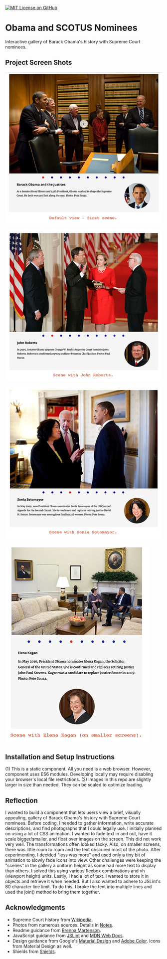 [![MIT License on GitHub](https://img.shields.io/github/license/seankelliher/banner-obama-scotus?style=flat-square)](/LICENSE.txt)
# Obama and SCOTUS Nominees

Interactive gallery of Barack Obama's history with Supreme Court nominees.

## Project Screen Shots

![screen shot of project](/screenshots/obama-scotus-screenshot1.jpg)

![screen shot of project](/screenshots/obama-scotus-screenshot2.jpg)

![screen shot of project](/screenshots/obama-scotus-screenshot3.jpg)

![screen shot of project](/screenshots/obama-scotus-screenshot4.jpg)

## Installation and Setup Instructions

(1) This is a static component. All you need is a web browser. However, component uses ES6 modules. Developing locally may require disabling your browser's local file restrictions. (2) Images in this repo are slightly larger in size than needed. They can be scaled to optimize loading.

## Reflection

I wanted to build a component that lets users view a brief, visually appealing, gallery of Barack Obama's history with Supreme Court nominees. Before coding, I needed to gather information, write accurate descriptions, and find photographs that I could legally use. I initially planned on using a lot of CSS animation. I wanted to fade text in and out, have it scale bigger/smaller, and float over images on the screen. This did not work very well. The transformations often looked tacky. Also, on smaller screens, there was little room to roam and the text obscured most of the photo. After experimenting, I decided "less was more" and used only a tiny bit of animation to slowly fade icons into view. Other challenges were keeping the "scenes" in the gallery a uniform height as some had more text to display than others. I solved this using various flexbox combinations and vh (viewport height) units. Lastly, I had a lot of text. I wanted to store it in objects and retrieve it when needed. But I also wanted to adhere to JSLint's 80 character line limit. To do this, I broke the text into multiple lines and used the join() method to bring them together. 


## Acknowledgments

* Supreme Court history from [Wikipedia](https://www.wikipedia.org).
* Photos from numerous sources. Details in [Notes](https://github.com/seankelliher/obama-scotus/blob/master/notes.txt).
* Readme guidance from [Brenna Martenson](https://gist.github.com/martensonbj/6bf2ec2ed55f5be723415ea73c4557c4).
* JavaScript guidance from [JSLint](http://jslint.com) and [MDN Web Docs](https://developer.mozilla.org/en-US/docs/Web/JavaScript/Reference).
* Design guidance from Google's [Material Design](https://material.io/design) and [Adobe Color](https://color.adobe.com/trends). Icons from Material Design as well.
* Shields from [Shields](https://shields.io).